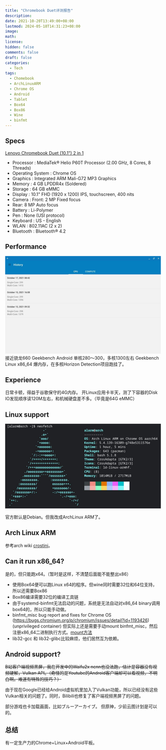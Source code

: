 ```yaml
---
title: "Chromebook Duet评测报告"
description:
date: 2021-10-20T13:49:00+08:00
lastmod: 2024-05-18T14:31:23+08:00
image: 
math: 
license: 
hidden: false
comments: false
draft: false
categories:
  - Tech
tags:
  - Chomebook
  - ArchLinuxARM
  - Chrome OS
  - Android
  - Tablet
  - Box64
  - Box86
  - Wine
  - binfmt
---
```


## Specs
[Lenovo Chromebook Duet (10.1") 2 in 1](https://www.lenovo.com/us/en/p/laptops/lenovo/lenovo-edu-chromebooks/lenovo-chromebook-duet-10/zziczctct1x)

- Processor : MediaTek® Helio P60T Processor (2.00 GHz, 8 Cores, 8 Threads)
- Operating System : Chrome OS
- Graphics : Integrated ARM Mali-G72 MP3 Graphics
- Memory : 4 GB LPDDR4x (Soldered)
- Storage : 64 GB eMMC
- Display : 10.1" FHD (1920 x 1200) IPS, touchscreen, 400 nits
- Camera : Front: 2 MP Fixed focus
- Rear: 8 MP Auto focus
- Battery : Li-Polymer
- Pen : None (USI protocol)
- Keyboard : US - English
- WLAN : 802.11AC (2 x 2)
- Bluetooth : Bluetooth® 4.2

## Performance
![](1.jpg)接近骁龙660
Geekbench Android 单核280～300，多核1300左右
Geekbench Linux x86_64 爆内存，在多核Horizon Detection项目跑挂了。

## Experience
日常卡顿，得益于谷歌保守的4G内存。
开Linux应用卡半天，测了下容器的Disk IO发现顺序读120M左右，和机械硬盘差不多。（毕竟是64G eMMC）


## Linux support
![neofetch](neofetch.jpg)

官方默认是Debian。但我改成ArchLinux ARM了。

## Arch Linux ARM
参考arch wiki [crostini](https://wiki.archlinux.org/title/Chrome_OS_devices/Crostini)。

## Can it run x86_64?
是的，但只能跑x64。（暂时是这样，不清楚后面能不能整出x86）

- 使用Box64便可以跑Linux x64的程序。但wine同时需要32位和64位支持，所以还需要Box86
- Box86编译需要32位的编译工具链
- 由于systemd-binfmt无法启动的问题，系统是无法自动对x86_64 binary调用box64的，所以只能手动做。
- binfmt_misc bug report and fixes for Chrome OS (https://bugs.chromium.org/p/chromium/issues/detail?id=1193426) (unprivileged container) 但实际上还是需要手动mount binfmt_misc，然后注册x86_64二进制执行方式。[mount方法](https://www.kernel.org/doc/Documentation/admin-guide/binfmt-misc.rst)
- lib32-gcc 和 lib32-glibc比较麻烦，他们居然互为依赖。

## Android support?
~~B站客户端视频黑屏，我在开发中的Waifu2x ncnn也没法跑，估计是容器没有视频硬解，Vulkan API。（奇怪的是Youtube的Android客户端却可以看视频，不明白啊。难道有特殊的技巧？）~~

由于现在Google已经给Android虚拟机里加入了Vulkan功能，所以已经没有这些Vulkan相关的问题了。同时，Bilibili也修复了客户端视频黑屏了的问题。

部分游戏也卡加载画面，比如ブルーアーカイブ。
但原神，少前云图计划是可以的。

## 总结
有一定生产力的Chrome+Linux+Android平板。
